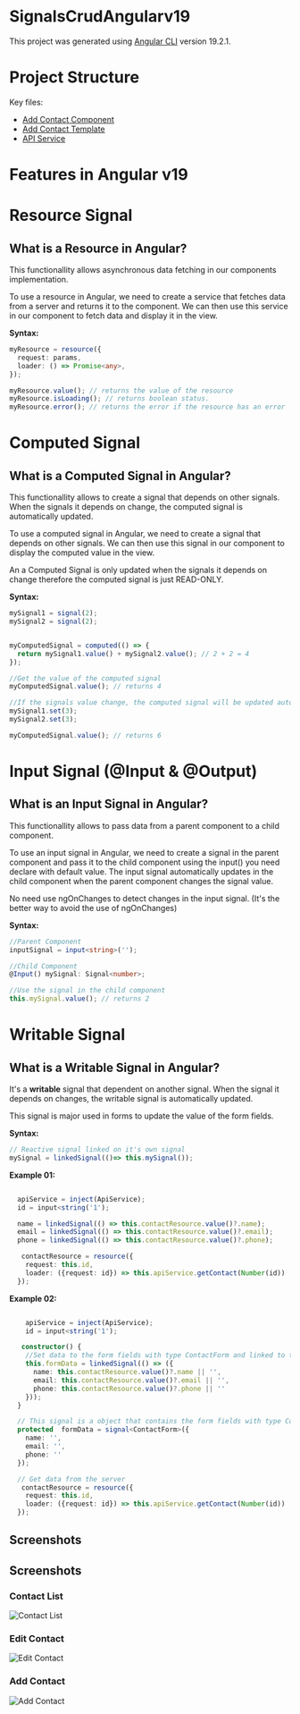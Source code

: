 # SignalsCrudAngularv19

This project was generated using [Angular CLI](https://github.com/angular/angular-cli) version 19.2.1.
# Project Structure
Key files:
- [Add Contact Component](./src/app/components/add-contact/add-contact.component.ts)
- [Add Contact Template](./src/app/components/add-contact/add-contact.component.html)
- [API Service](./src/app/services/api.service.ts)

# Features in Angular v19

<!-- - **Standalone Components**: Simplifies component creation without the need for NgModules.
- **Typed Forms**: Enhances form handling with strong typing.
- **Directive Composition API**: Allows combining multiple directives into a single directive.
- **Improved Server-Side Rendering**: Enhances performance and developer experience.
- **Enhanced RxJS Integration**: Better handling of reactive programming patterns.
- **Strictly Typed Reactive Forms**: Ensures type safety in reactive forms.
- **Optional NgModules**: Reduces boilerplate code by making NgModules optional.
- **Improved Angular CLI**: Faster build times and enhanced development experience.
- **Better Error Handling**: More descriptive error messages and stack traces.
- **Updated Dependency Injection**: More flexible and powerful DI system. -->

# Resource Signal
## What is a Resource in Angular?
This functionallity allows asynchronous data fetching in our components implementation.

To use a resource in Angular, we need to create a service that fetches data from a server and returns it to the component. We can then use this service in our component to fetch data and display it in the view.

**Syntax:** 
```typescript
myResource = resource({
  request: params,
  loader: () => Promise<any>,
});

myResource.value(); // returns the value of the resource
myResource.isLoading(); // returns boolean status.
myResource.error(); // returns the error if the resource has an error

```
# Computed Signal 
## What is a Computed Signal in Angular?
This functionallity allows to create a signal that depends on other signals. When the signals it depends on change, the computed signal is automatically updated.

To use a computed signal in Angular, we need to create a signal that depends on other signals. We can then use this signal in our component to display the computed value in the view.

An a Computed Signal is only updated when the signals it depends on change therefore the computed signal is just READ-ONLY.

**Syntax:** 
```typescript
mySignal1 = signal(2);
mySignal2 = signal(2);


myComputedSignal = computed(() => {
  return mySignal1.value() + mySignal2.value(); // 2 + 2 = 4
});

//Get the value of the computed signal
myComputedSignal.value(); // returns 4

//If the signals value change, the computed signal will be updated automatically.
mySignal1.set(3);
mySignal2.set(3);

myComputedSignal.value(); // returns 6

```


# Input Signal (@Input & @Output)
## What is an Input Signal in Angular?
This functionallity allows to pass data from a parent component to a child component.

To use an input signal in Angular, we need to create a signal in the parent component and pass it to the child component using the input() you need declare with default value.
The input signal automatically updates in the child component when the parent component changes the signal value.

No need use ngOnChanges to detect changes in the input signal. (It's the better way to avoid the use of ngOnChanges)

**Syntax:** 
```typescript
//Parent Component
inputSignal = input<string>('');

//Child Component
@Input() mySignal: Signal<number>;

//Use the signal in the child component
this.mySignal.value(); // returns 2

```


# Writable Signal
## What is a Writable Signal in Angular?

It's a **writable** signal that dependent on another signal.
When the signal it depends on changes, the writable signal is automatically updated.

This signal is major used in forms to update the value of the form fields.

**Syntax:** 
```typescript
// Reactive signal linked on it's own signal
mySignal = linkedSignal(()=> this.mySignal());

```

**Example 01:** 
```typescript

  apiService = inject(ApiService);
  id = input<string('1');

  name = linkedSignal(() => this.contactResource.value()?.name);
  email = linkedSignal(() => this.contactResource.value()?.email);
  phone = linkedSignal(() => this.contactResource.value()?.phone);

   contactResource = resource({
    request: this.id,
    loader: ({request: id}) => this.apiService.getContact(Number(id))
  });

```

**Example 02:** 
```typescript

    apiService = inject(ApiService);
    id = input<string('1');

   constructor() {
    //Set data to the form fields with type ContactForm and linked to the contactResource signal
    this.formData = linkedSignal(() => ({
      name: this.contactResource.value()?.name || '',
      email: this.contactResource.value()?.email || '',
      phone: this.contactResource.value()?.phone || ''
    }));
  }

  // This signal is a object that contains the form fields with type ContactForm
  protected  formData = signal<ContactForm>({
    name: '',
    email: '',
    phone: ''
  });

  // Get data from the server
   contactResource = resource({
    request: this.id,
    loader: ({request: id}) => this.apiService.getContact(Number(id))
  });

```


## Screenshots

## Screenshots

### Contact List
![Contact List](./public/screenshots/contactList.png)

### Edit Contact
![Edit Contact](./public/screenshots/editContact.png)

### Add Contact
![Add Contact](./public/screenshots/addContact.png)



